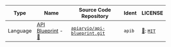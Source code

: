 
[site]: https://apiblueprint.org
[docs]: https://apiblueprint.org/documentation
[repo]: https://github.com/apiaryio/api-blueprint.git
[licenses]: https://github.com/apiaryio/api-blueprint/blob/master/LICENSE

| Type | Name | Source Code Repository | Ident | LICENSE |
| ---- | ---- | ---------------------- | ----- | ------- |
| Language | [API Blueprint][site] - [📜][docs] | [`apiaryio/api-blueprint.git`][repo] | `apib` | [📑][licenses]: [`MIT`][license-MIT] |

[license-MIT]: https://mit-license.org

[site-tools]: https://apiblueprint.org/tools.html
